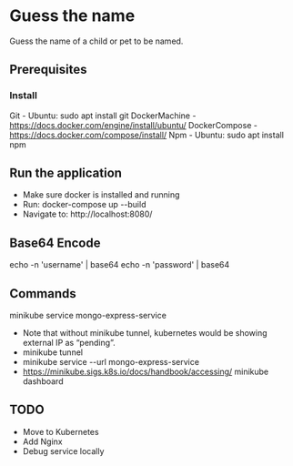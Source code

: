 # Guess the name
Guess the name of a child or pet to be named.

## Prerequisites

### Install
Git - Ubuntu: sudo apt install git
DockerMachine - https://docs.docker.com/engine/install/ubuntu/
DockerCompose - https://docs.docker.com/compose/install/
Npm - Ubuntu: sudo apt install npm

## Run the application
- Make sure docker is installed and running
- Run: docker-compose up --build
- Navigate to: http://localhost:8080/

## Base64 Encode
echo -n 'username' | base64
echo -n 'password' | base64

## Commands
minikube service mongo-express-service
- Note that without minikube tunnel, kubernetes would be showing external IP as “pending”.
- minikube tunnel
- minikube service --url mongo-express-service
- https://minikube.sigs.k8s.io/docs/handbook/accessing/
minikube dashboard

## TODO

- Move to Kubernetes
- Add Nginx
- Debug service locally
